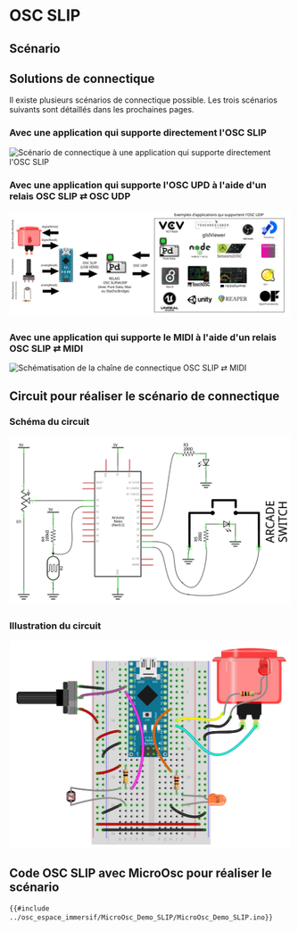 # OSC SLIP

## Scénario

## Solutions de connectique

Il existe plusieurs scénarios de connectique possible. Les trois scénarios suivants sont détaillés dans les prochaines pages.

### Avec une application qui supporte directement l'OSC SLIP

![Scénario de connectique à une application qui supporte directement l'OSC SLIP](./osc_slip_connectique_directe.svg)

### Avec une application qui supporte l'OSC UPD à l'aide d'un relais OSC SLIP ⇄ OSC UDP

![Schématisation de la chaîne de connectique OSC SLIP ⇄ OSC UDP](../osc_espace_immersif/osc_espace_immersif_connectique.svg)

### Avec une application qui supporte le MIDI à l'aide d'un relais OSC SLIP ⇄ MIDI

![Schématisation de la chaîne de connectique OSC SLIP ⇄ MIDI](./osc_slip_connectique_midi.svg)

## Circuit pour réaliser le scénario de connectique

### Schéma du circuit
![Schéma d'un circuit avec un bouton d'arcade illuminé, une photorésistance et un potentiometre](../osc_espace_immersif/osc_espace_immersif_schema.png)

### Illustration du circuit
![Illustration d'un circuit avec un bouton d'arcade illuminé, une photorésistance et un potentiometre](../osc_espace_immersif/osc_espace_immersif_illustration.png)

## Code OSC SLIP avec MicroOsc pour réaliser le scénario

```arduino
{{#include ../osc_espace_immersif/MicroOsc_Demo_SLIP/MicroOsc_Demo_SLIP.ino}}
```